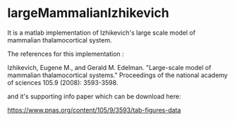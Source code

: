 # largeMammalianIzhikevich
It is a matlab implementation of Izhikevich's large scale model of mammalian thalamocortical system.

The references for this implementation :

Izhikevich, Eugene M., and Gerald M. Edelman. "Large-scale model of mammalian thalamocortical systems." Proceedings of the national academy of sciences 105.9 (2008): 3593-3598.

and it's supporting info paper which can be download here:

https://www.pnas.org/content/105/9/3593/tab-figures-data

